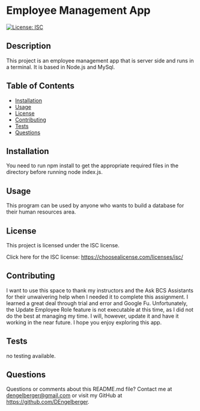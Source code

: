 # Employee Management App

 [![License: ISC](https://img.shields.io/badge/License-ISC-blue.svg)](https://opensource.org/licenses/ISC)

  ## Description 
  
  This project is an employee management app that is server side and runs in a terminal.  It is based in Node.js and MySql.  

  ## Table of Contents

  * [Installation](#installation)
  * [Usage](#usage) 
  * [License](#license)
  * [Contributing](#contributing)
  * [Tests](#tests)
  * [Questions](#questions)
 

  ## Installation 
  
  You need to run npm install to get the appropriate required files in the directory before running node index.js.

  ## Usage 
  
  This program can be used by anyone who wants to build a database for their human resources area.

  ## License 

  This project is licensed under the ISC license.

  Click here for the ISC license: https://choosealicense.com/licenses/isc/

  ## Contributing 
  
  I want to use this space to thank my instructors and the Ask BCS Assistants for their unwaivering help when I needed it to complete this assignment.  I learned a great deal through trial and error and Google Fu.  Unfortunately, the Update Employee Role feature is not executable at this time, as I did not do the best at managing my time.  I will, however, update it and have it working in the near future.
I hope you enjoy exploring this app.

  ## Tests 
  
  no testing available.


  ## Questions 

  Questions or comments about this README.md file? Contact me at dengelberger@gmail.com or visit my GitHub at https://github.com/DEngelberger.

